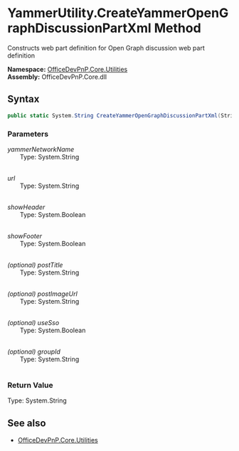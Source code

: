 # YammerUtility.CreateYammerOpenGraphDiscussionPartXml Method  
Constructs web part definition for Open Graph discussion web part definition  

**Namespace:** [OfficeDevPnP.Core.Utilities](OfficeDevPnP.Core.Utilities.md)  
**Assembly:** OfficeDevPnP.Core.dll  
## Syntax
```C#
public static System.String CreateYammerOpenGraphDiscussionPartXml(String yammerNetworkName, String url, Boolean showHeader, Boolean showFooter, String postTitle, String postImageUrl, Boolean useSso, String groupId)
```
### Parameters
*yammerNetworkName*  
&emsp;&emsp;Type: System.String  
&emsp;&emsp;  
  
*url*  
&emsp;&emsp;Type: System.String  
&emsp;&emsp;  
  
*showHeader*  
&emsp;&emsp;Type: System.Boolean  
&emsp;&emsp;  
  
*showFooter*  
&emsp;&emsp;Type: System.Boolean  
&emsp;&emsp;  
  
*(optional) postTitle*  
&emsp;&emsp;Type: System.String  
&emsp;&emsp;  
  
*(optional) postImageUrl*  
&emsp;&emsp;Type: System.String  
&emsp;&emsp;  
  
*(optional) useSso*  
&emsp;&emsp;Type: System.Boolean  
&emsp;&emsp;  
  
*(optional) groupId*  
&emsp;&emsp;Type: System.String  
&emsp;&emsp;  
  
### Return Value
Type: System.String  


## See also
- [OfficeDevPnP.Core.Utilities](OfficeDevPnP.Core.Utilities.md)
